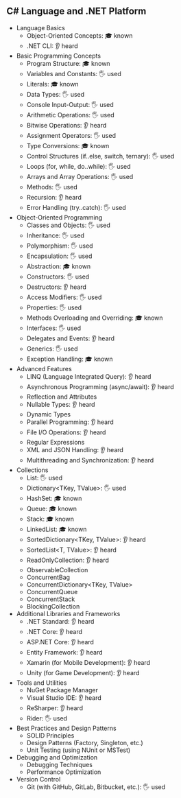 ## C# Language and .NET Platform

- Language Basics
  - Object-Oriented Concepts: 🎓 known
  - .NET CLI: 👂 heard
- Basic Programming Concepts
  - Program Structure: 🎓 known
  - Variables and Constants: 🖐️ used
  - Literals: 🎓 known
  - Data Types: 🖐️ used
  - Console Input-Output: 🖐️ used
  - Arithmetic Operations: 🖐️ used
  - Bitwise Operations: 👂 heard
  - Assignment Operators: 🖐️ used
  - Type Conversions: 🎓 known
  - Control Structures (if..else, switch, ternary): 🖐️ used
  - Loops (for, while, do..while): 🖐️ used
  - Arrays and Array Operations: 🖐️ used
  - Methods: 🖐️ used
  - Recursion: 👂 heard
  - Error Handling (try..catch): 🖐️ used
- Object-Oriented Programming
  - Classes and Objects: 🖐️ used
  - Inheritance: 🖐️ used
  - Polymorphism: 🖐️ used
  - Encapsulation: 🖐️ used
  - Abstraction: 🎓 known
  - Constructors: 🖐️ used
  - Destructors: 👂 heard
  - Access Modifiers: 🖐️ used
  - Properties: 🖐️ used
  - Methods Overloading and Overriding: 🎓 known
  - Interfaces: 🖐️ used
  - Delegates and Events: 👂 heard
  - Generics: 🖐️ used
  - Exception Handling: 🎓 known
- Advanced Features
  - LINQ (Language Integrated Query): 👂 heard
  - Asynchronous Programming (async/await): 👂 heard
  - Reflection and Attributes
  - Nullable Types: 👂 heard
  - Dynamic Types
  - Parallel Programming: 👂 heard
  - File I/O Operations: 👂 heard
  - Regular Expressions
  - XML and JSON Handling: 👂 heard
  - Multithreading and Synchronization: 👂 heard
- Collections
  - List<T>: 🖐️ used
  - Dictionary<TKey, TValue>: 🖐️ used
  - HashSet<T>: 🎓 known
  - Queue<T>: 🎓 known
  - Stack<T>: 🎓 known
  - LinkedList<T>: 🎓 known
  - SortedDictionary<TKey, TValue>: 👂 heard
  - SortedList<T, TValue>: 👂 heard
  - ReadOnlyCollection<T>: 👂 heard
  - ObservableCollection<T>
  - ConcurrentBag<T>
  - ConcurrentDictionary<TKey, TValue>
  - ConcurrentQueue<T>
  - ConcurrentStack<T>
  - BlockingCollection<T>
- Additional Libraries and Frameworks
  - .NET Standard: 👂 heard
  - .NET Core: 👂 heard
  - ASP.NET Core: 👂 heard
  - Entity Framework: 👂 heard
  - Xamarin (for Mobile Development): 👂 heard
  - Unity (for Game Development): 👂 heard
- Tools and Utilities
  - NuGet Package Manager
  - Visual Studio IDE: 👂 heard
  - ReSharper: 👂 heard
  - Rider: 🖐️ used
- Best Practices and Design Patterns
  - SOLID Principles
  - Design Patterns (Factory, Singleton, etc.)
  - Unit Testing (using NUnit or MSTest)
- Debugging and Optimization
  - Debugging Techniques
  - Performance Optimization
- Version Control
  - Git (with GitHub, GitLab, Bitbucket, etc.): 🖐️ used
